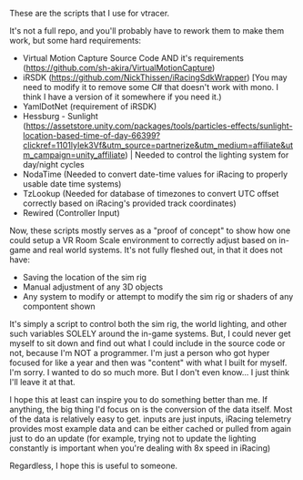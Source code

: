 These are the scripts that I use for vtracer.

It's not a full repo, and you'll probably have to rework them to make them work, but some hard requirements:


- Virtual Motion Capture Source Code AND it's requirements (https://github.com/sh-akira/VirtualMotionCapture)
- iRSDK (https://github.com/NickThissen/iRacingSdkWrapper) [You may need to modify it to remove some C# that doesn't work with mono. I think I have a version of it somewhere if you need it.)
- YamlDotNet (requirement of iRSDK)
- Hessburg - Sunlight (https://assetstore.unity.com/packages/tools/particles-effects/sunlight-location-based-time-of-day-66399?clickref=1101lyIek3Vf&utm_source=partnerize&utm_medium=affiliate&utm_campaign=unity_affiliate) | Needed to control the lighting system for day/night cycles
- NodaTime (Needed to convert date-time values for iRacing to properly usable date time systems)
- TzLookup (Needed for database of timezones to convert UTC offset correctly based on iRacing's provided track coordinates)
- Rewired (Controller Input)

Now, these scripts mostly serves as a "proof of concept" to show how one could setup a VR Room Scale environment to correctly adjust based on in-game and real world systems. It's not fully fleshed out, in that it does not have:
- Saving the location of the sim rig
- Manual adjustment of any 3D objects
- Any system to modify or attempt to modify the sim rig or shaders of any compontent shown

It's simply a script to control both the sim rig, the world lighting, and other such variables SOLELY around the in-game systems. But, I could never get myself to sit down and find out what I could include in the source code or not, because I'm NOT a programmer. I'm just a person who got hyper focused for like a year and then was "content" with what I built for myself. I'm sorry. I wanted to do so much more. But I don't even know... I just think I'll leave it at that.

I hope this at least can inspire you to do something better than me. If anything, the big thing I'd focus on is the conversion of the data itself. Most of the data is relatively easy to get. inputs are just inputs, iRacing telemetry provides most example data and can be either cached or pulled from again just to do an update (for example, trying not to update the lighting constantly is important when you're dealing with 8x speed in iRacing)

Regardless, I hope this is useful to someone.
